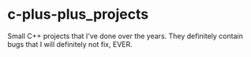 # c-plus-plus_projects
Small C++ projects that I've done over the years. They definitely contain bugs that I will definitely not fix, EVER.
